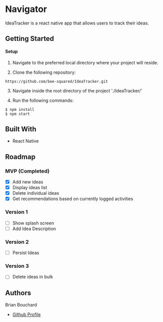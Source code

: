 # Navigator

IdeaTracker is a react native app that allows users to track their ideas.

## Getting Started

#### Setup

1. Navigate to the preferred local directory where your project will reside.

2. Clone the following repository:
```
https://github.com/bee-squared/IdeaTracker.git
```

3. Navigate inside the root directory of the project './IdeaTracker/'

4. Run the following commands:
```
$ npm install
$ npm start
```

## Built With

- React Native

## Roadmap

### MVP (Completed)

- [x] Add new ideas
- [x] Display ideas list
- [x] Delete individual ideas
- [x] Get recommendations based on currently logged activities

### Version 1

- [ ] Show splash screen
- [ ] Add Idea Description

### Version 2

- [ ] Persist Ideas

### Version 3

- [ ] Delete ideas in bulk

## Authors

Brian Bouchard
- [Github Profile](https://github.com/bee-squared)